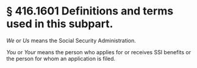 # § 416.1601   Definitions and terms used in this subpart.

*We* or *Us* means the Social Security Administration.


*You* or *Your* means the person who applies for or receives SSI benefits or the person for whom an application is filed.




